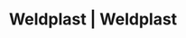 ---
Filename: "eshop-products-variant736"
Link: "file:/Users/vinayakpatel/Downloads/www.weldplast.cz/eshop_products_compare/add/eshop-products-variant736"
product_name: "null"
product_id: "null"
title: "Weldplast | Weldplast"
product_desc: ""
product_specs: ""
product_downloads: ""
href: ""
p_desc_2: ""
accessories: ""
similar_products: ""
---